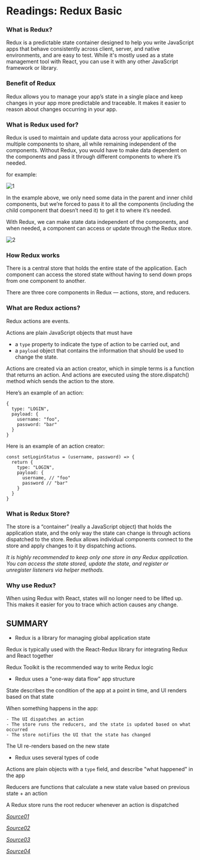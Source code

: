 # Readings: Redux Basic #

### What is Redux? ###
Redux is a predictable state container designed to help you write JavaScript apps that behave consistently across client, server, and native environments, and are easy to test. While it's mostly used as a state management tool with React, you can use it with any other JavaScript framework or library.

### Benefit of Redux ###
Redux allows you to manage your app’s state in a single place and keep changes in your app more predictable and traceable. It makes it easier to reason about changes occurring in your app. 

### What is Redux used for? ###
Redux is used to maintain and update data across your applications for multiple components to share, all while remaining independent of the components. Without Redux, you would have to make data dependent on the components and pass it through different components to where it’s needed.

for example: 

![1](https://blog.logrocket.com/wp-content/uploads/2020/10/passing-data-components-1.png)

In the example above, we only need some data in the parent and inner child components, but we’re forced to pass it to all the components (including the child component that doesn’t need it) to get it to where it’s needed.

With Redux, we can make state data independent of the components, and when needed, a component can access or update through the Redux store.

![2](https://blog.logrocket.com/wp-content/uploads/2020/10/passing-updating-independently-Redux-store.png)


### How Redux works ###
There is a central store that holds the entire state of the application. Each component can access the stored state without having to send down props from one component to another.

There are three core components in Redux — actions, store, and reducers.

### What are Redux actions? ###
Redux actions are events.

Actions are plain JavaScript objects that must have

- a `type` property to indicate the type of action to be carried out, and
- a `payload` object that contains the information that should be used to change the state.

Actions are created via an action creator, which in simple terms is a function that returns an action. And actions are executed using the store.dispatch() method which sends the action to the store.

Here’s an example of an action:

```
{ 
  type: "LOGIN",
  payload: {
    username: "foo",
    password: "bar"
  }
}
```

Here is an example of an action creator:

```
const setLoginStatus = (username, password) => {
  return {
    type: "LOGIN",
    payload: {
      username, // "foo"
      password // "bar" 
    }
  }
}
```

### What is Redux Store? ###
The store is a “container” (really a JavaScript object) that holds the application state, and the only way the state can change is through actions dispatched to the store. Redux allows individual components connect to the store and apply changes to it by dispatching actions.

*It is highly recommended to keep only one store in any Redux application. You can access the state stored, update the state, and register or unregister listeners via helper methods.*

### Why use Redux? ###
When using Redux with React, states will no longer need to be lifted up. This makes it easier for you to trace which action causes any change.

## SUMMARY ##
- Redux is a library for managing global application state

Redux is typically used with the React-Redux library for integrating Redux and React together

Redux Toolkit is the recommended way to write Redux logic

- Redux uses a "one-way data flow" app structure

State describes the condition of the app at a point in time, and UI renders based on that state

When something happens in the app:

    - The UI dispatches an action
    - The store runs the reducers, and the state is updated based on what occurred
    - The store notifies the UI that the state has changed
    
The UI re-renders based on the new state

- Redux uses several types of code

Actions are plain objects with a `type` field, and describe "what happened" in the app

Reducers are functions that calculate a new state value based on previous state + an action

A Redux store runs the root reducer whenever an action is dispatched


*[Source01](https://blog.logrocket.com/understanding-redux-tutorial-examples/#when-use-redux)*

*[Source02](https://egghead.io/courses/fundamentals-of-redux-course-from-dan-abramov-bd5cc867)*

*[Source03](https://redux.js.org/introduction/getting-started#basic-example)*

*[Source04](https://redux.js.org/tutorials/essentials/part-1-overview-concepts#redux-terms-and-concepts)*

